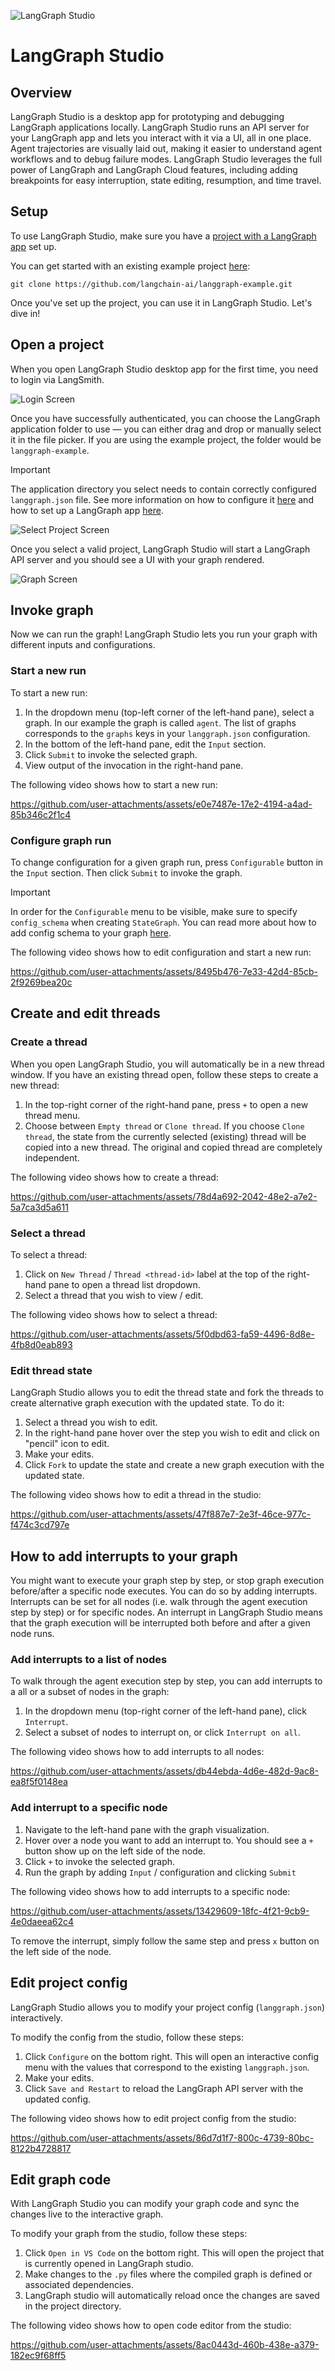 ![LangGraph Studio](./cover.svg)

# LangGraph Studio

## Overview

LangGraph Studio is a desktop app for prototyping and debugging LangGraph applications locally. LangGraph Studio runs an API server for your LangGraph app and lets you interact with it via a UI, all in one place. Agent trajectories are visually laid out, making it easier to understand agent workflows and to debug failure modes. LangGraph Studio leverages the full power of LangGraph and LangGraph Cloud features, including adding breakpoints for easy interruption, state editing, resumption, and time travel.

## Setup

To use LangGraph Studio, make sure you have a [project with a LangGraph app](https://langchain-ai.github.io/langgraph/cloud/deployment/setup/) set up.

You can get started with an existing example project [here](https://github.com/langchain-ai/langgraph-example):

```shell
git clone https://github.com/langchain-ai/langgraph-example.git
```

Once you've set up the project, you can use it in LangGraph Studio. Let's dive in!

## Open a project

When you open LangGraph Studio desktop app for the first time, you need to login via LangSmith.

![Login Screen](./img/login_screen.png)

Once you have successfully authenticated, you can choose the LangGraph application folder to use — you can either drag and drop or manually select it in the file picker. If you are using the example project, the folder would be `langgraph-example`.

> [!IMPORTANT] 
> The application directory you select needs to contain correctly configured `langgraph.json` file. See more information on how to configure it [here](https://langchain-ai.github.io/langgraph/cloud/reference/cli/#configuration-file) and how to set up a LangGraph app [here](https://langchain-ai.github.io/langgraph/cloud/deployment/setup/).

![Select Project Screen](./img/select_project_screen.png)

Once you select a valid project, LangGraph Studio will start a LangGraph API server and you should see a UI with your graph rendered.

![Graph Screen](./img/graph_screen.png)

## Invoke graph

Now we can run the graph! LangGraph Studio lets you run your graph with different inputs and configurations.

### Start a new run

To start a new run:

1. In the dropdown menu (top-left corner of the left-hand pane), select a graph. In our example the graph is called `agent`. The list of graphs corresponds to the `graphs` keys in your `langgraph.json` configuration.
1. In the bottom of the left-hand pane, edit the `Input` section.
1. Click `Submit` to invoke the selected graph.
1. View output of the invocation in the right-hand pane.

The following video shows how to start a new run:

https://github.com/user-attachments/assets/e0e7487e-17e2-4194-a4ad-85b346c2f1c4

### Configure graph run

To change configuration for a given graph run, press `Configurable` button in the `Input` section. Then click `Submit` to invoke the graph.

> [!IMPORTANT] 
> In order for the `Configurable` menu to be visible, make sure to specify `config_schema` when creating `StateGraph`. You can read more about how to add config schema to your graph [here](https://langchain-ai.github.io/langgraph/cloud/how-tos/cloud_examples/configuration_cloud/).
   
The following video shows how to edit configuration and start a new run:



https://github.com/user-attachments/assets/8495b476-7e33-42d4-85cb-2f9269bea20c


## Create and edit threads

### Create a thread

When you open LangGraph Studio, you will automatically be in a new thread window. If you have an existing thread open, follow these steps to create a new thread:

1. In the top-right corner of the right-hand pane, press `+` to open a new thread menu.
1. Choose between `Empty thread` or `Clone thread`. If you choose `Clone thread`, the state from the currently selected (existing) thread will be copied into a new thread. The original and copied thread are completely independent.

The following video shows how to create a thread:

https://github.com/user-attachments/assets/78d4a692-2042-48e2-a7e2-5a7ca3d5a611

### Select a thread

To select a thread:

1. Click on `New Thread` / `Thread <thread-id>` label at the top of the right-hand pane to open a thread list dropdown.
1. Select a thread that you wish to view / edit.

The following video shows how to select a thread:

https://github.com/user-attachments/assets/5f0dbd63-fa59-4496-8d8e-4fb8d0eab893

### Edit thread state

LangGraph Studio allows you to edit the thread state and fork the threads to create alternative graph execution with the updated state. To do it:

1. Select a thread you wish to edit.
1. In the right-hand pane hover over the step you wish to edit and click on "pencil" icon to edit.
1. Make your edits.
1. Click `Fork` to update the state and create a new graph execution with the updated state.

The following video shows how to edit a thread in the studio:

https://github.com/user-attachments/assets/47f887e7-2e3f-46ce-977c-f474c3cd797e

## How to add interrupts to your graph

You might want to execute your graph step by step, or stop graph execution before/after a specific node executes. You can do so by adding interrupts. Interrupts can be set for all nodes (i.e. walk through the agent execution step by step) or for specific nodes. An interrupt in LangGraph Studio means that the graph execution will be interrupted both before and after a given node runs.

### Add interrupts to a list of nodes

To walk through the agent execution step by step, you can add interrupts to a all or a subset of nodes in the graph:

1. In the dropdown menu (top-right corner of the left-hand pane), click `Interrupt`.
2. Select a subset of nodes to interrupt on, or click `Interrupt on all`.

The following video shows how to add interrupts to all nodes:

https://github.com/user-attachments/assets/db44ebda-4d6e-482d-9ac8-ea8f5f0148ea

### Add interrupt to a specific node

1. Navigate to the left-hand pane with the graph visualization.
1. Hover over a node you want to add an interrupt to. You should see a `+` button show up on the left side of the node.
1. Click `+` to invoke the selected graph.
1. Run the graph by adding `Input` / configuration and clicking `Submit`

The following video shows how to add interrupts to a specific node:

https://github.com/user-attachments/assets/13429609-18fc-4f21-9cb9-4e0daeea62c4

To remove the interrupt, simply follow the same step and press `x` button on the left side of the node.

## Edit project config

LangGraph Studio allows you to modify your project config (`langgraph.json`) interactively.

To modify the config from the studio, follow these steps:

1. Click `Configure` on the bottom right. This will open an interactive config menu with the values that correspond to the existing `langgraph.json`.
1. Make your edits.
1. Click `Save and Restart` to reload the LangGraph API server with the updated config.

The following video shows how to edit project config from the studio:

https://github.com/user-attachments/assets/86d7d1f7-800c-4739-80bc-8122b4728817

## Edit graph code

With LangGraph Studio you can modify your graph code and sync the changes live to the interactive graph.

To modify your graph from the studio, follow these steps:

1. Click `Open in VS Code` on the bottom right. This will open the project that is currently opened in LangGraph studio.
1. Make changes to the `.py` files where the compiled graph is defined or associated dependencies.
1. LangGraph studio will automatically reload once the changes are saved in the project directory.

The following video shows how to open code editor from the studio:

https://github.com/user-attachments/assets/8ac0443d-460b-438e-a379-182ec9f68ff5
